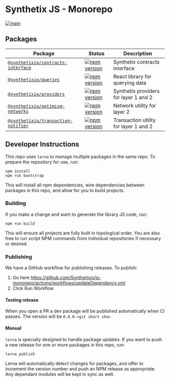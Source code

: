 # Synthetix JS - Monorepo

[![main](https://github.com/synthetixio/js-monorepo/actions/workflows/main.yml/badge.svg)](https://github.com/synthetixio/js-monorepo/actions/workflows/main.yml)

## Packages

| Package                                                               | Status                                                                                                                                               | Description                          |
| --------------------------------------------------------------------- | ---------------------------------------------------------------------------------------------------------------------------------------------------- | ------------------------------------ |
| [`@synthetixio/contracts-interface`](/packages/contracts-interface)   | [![npm version](https://badge.fury.io/js/%40synthetixio%2Fcontracts-interface.svg)](https://badge.fury.io/js/%40synthetixio%2Fcontracts-interface)   | Synthetix contracts interface        |
| [`@synthetixio/queries`](/packages/queries)   | [![npm version](https://badge.fury.io/js/%40synthetixio%2Fqueries.svg)](https://badge.fury.io/js/%40synthetixio%2Fqueries)   | React library for querying data        |
| [`@synthetixio/providers`](/packages/providers)                       | [![npm version](https://badge.fury.io/js/%40synthetixio%2Fproviders.svg)](https://badge.fury.io/js/%40synthetixio%2Fproviders)                       | Synthetix providers for layer 1 and 2  |
| [`@synthetixio/optimism-networks`](/packages/optimism-networks)       | [![npm version](https://badge.fury.io/js/%40synthetixio%2Foptimism-networks.svg)](https://badge.fury.io/js/%40synthetixio%2Foptimism-networks)       | Network utility for layer 2 |
| [`@synthetixio/transaction-notifier`](/packages/transaction-notifier) | [![npm version](https://badge.fury.io/js/%40synthetixio%2Ftransaction-notifier.svg)](https://badge.fury.io/js/%40synthetixio%2Ftransaction-notifier) | Transaction utility for layer 1 and 2  |

## Developer Instructions

This repo uses `lerna` to manage multiple packages in the same repo. To prepare the repository for use, run:

```
npm install
npm run bootstrap
```

This will install all npm dependencies, wire dependencies between packages in this repo, and allow for you to build projects.

### Building

If you make a change and want to generate the library JS code, run:

```
npm run build
```

This will ensure all projects are fully built in topological order. You are also free to run script NPM commands from individual repositories if necessary or desired.

### Publishing

We have a GitHub workflow for publishing releases.
To publish:

1. Go here https://github.com/Synthetixio/js-monorepo/actions/workflows/updateDependency.yml
2. Click Run Workflow

#### Testing release

When you open a PR a dev package will be published automatically when CI passes. The version will be `0.0.0-<git short sha>`

#### Manual

`lerna` is specially designed to handle package updates. If you want to push a new release for one or more packages in this repo, run:

```
lerna publish
```

Lerna will automatically detect changes for packages, and offer to increment the version number and push an NPM release as appropriate. Any dependant modules will be kept in sync as well.
